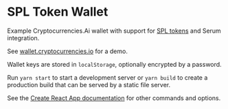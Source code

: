 # SPL Token Wallet

Example Cryptocurrencies.Ai wallet with support for [SPL tokens](https://spl.solana.com/token) and Serum integration.

See [wallet.cryptocurrencies.io](https://www.wallet.cryptocurrencies.ai) for a demo.

Wallet keys are stored in `localStorage`, optionally encrypted by a password.

Run `yarn start` to start a development server or `yarn build` to create a production build that can be served by a static file server.

See the [Create React App documentation](https://facebook.github.io/create-react-app/docs/getting-started) for other commands and options.
